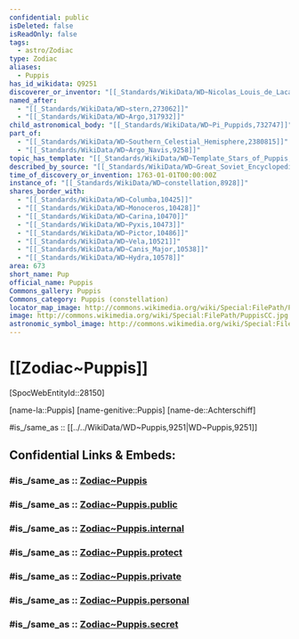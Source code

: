 ```yaml
---
confidential: public
isDeleted: false
isReadOnly: false
tags:
  - astro/Zodiac
type: Zodiac
aliases:
  - Puppis
has_id_wikidata: Q9251
discoverer_or_inventor: "[[_Standards/WikiData/WD~Nicolas_Louis_de_Lacaille,202703]]"
named_after:
  - "[[_Standards/WikiData/WD~stern,273062]]"
  - "[[_Standards/WikiData/WD~Argo,317932]]"
child_astronomical_body: "[[_Standards/WikiData/WD~Pi_Puppids,732747]]"
part_of:
  - "[[_Standards/WikiData/WD~Southern_Celestial_Hemisphere,2380815]]"
  - "[[_Standards/WikiData/WD~Argo_Navis,9258]]"
topic_has_template: "[[_Standards/WikiData/WD~Template_Stars_of_Puppis,10857911]]"
described_by_source: "[[_Standards/WikiData/WD~Great_Soviet_Encyclopedia_(1926_1947),20078554]]"
time_of_discovery_or_invention: 1763-01-01T00:00:00Z
instance_of: "[[_Standards/WikiData/WD~constellation,8928]]"
shares_border_with:
  - "[[_Standards/WikiData/WD~Columba,10425]]"
  - "[[_Standards/WikiData/WD~Monoceros,10428]]"
  - "[[_Standards/WikiData/WD~Carina,10470]]"
  - "[[_Standards/WikiData/WD~Pyxis,10473]]"
  - "[[_Standards/WikiData/WD~Pictor,10486]]"
  - "[[_Standards/WikiData/WD~Vela,10521]]"
  - "[[_Standards/WikiData/WD~Canis_Major,10538]]"
  - "[[_Standards/WikiData/WD~Hydra,10578]]"
area: 673
short_name: Pup
official_name: Puppis
Commons_gallery: Puppis
Commons_category: Puppis (constellation)
locator_map_image: http://commons.wikimedia.org/wiki/Special:FilePath/Puppis%20constellation%20map.svg
image: http://commons.wikimedia.org/wiki/Special:FilePath/PuppisCC.jpg
astronomic_symbol_image: http://commons.wikimedia.org/wiki/Special:FilePath/Puppis%20symbol%20%28Moskowitz%2C%20variable%20width%29.svg
---
```


# [[Zodiac~Puppis]] 

[SpocWebEntityId::28150] 

[name-la::Puppis]
[name-genitive::Puppis]
[name-de::Achterschiff]

#is_/same_as :: [[../../WikiData/WD~Puppis,9251|WD~Puppis,9251]] 

## Confidential Links & Embeds: 

### #is_/same_as :: [Zodiac~Puppis](/_Standards/Astronomy/Star~Constellation/Zodiac~Puppis.md) 

### #is_/same_as :: [Zodiac~Puppis.public](/_public/Astronomy/Star~Constellation/Zodiac~Puppis.public.md) 

### #is_/same_as :: [Zodiac~Puppis.internal](/_internal/Astronomy/Star~Constellation/Zodiac~Puppis.internal.md) 

### #is_/same_as :: [Zodiac~Puppis.protect](/_protect/Astronomy/Star~Constellation/Zodiac~Puppis.protect.md) 

### #is_/same_as :: [Zodiac~Puppis.private](/_private/Astronomy/Star~Constellation/Zodiac~Puppis.private.md) 

### #is_/same_as :: [Zodiac~Puppis.personal](/_personal/Astronomy/Star~Constellation/Zodiac~Puppis.personal.md) 

### #is_/same_as :: [Zodiac~Puppis.secret](/_secret/Astronomy/Star~Constellation/Zodiac~Puppis.secret.md)

